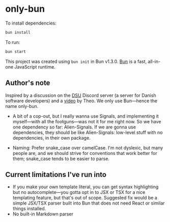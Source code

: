 # only-bun

To install dependencies:

```bash
bun install
```

To run:

```bash
bun start
```

This project was created using `bun init` in Bun v1.3.0. [Bun](https://bun.com) is a fast, all-in-one JavaScript runtime.

## Author's note

Inspired by a discussion on the [DSU](https://discord.gg/BGJxKWZQtk) Discord server (a server for Danish software developers) and a [video](https://youtu.be/dSIgEJSi0rY) by Theo.
We only use Bun—hence the name only-bun.
* A bit of a cop-out, but I really wanna use Signals, and implementing it myself—with all the footguns—was not it for me right now. So we have one dependency so far: Alien-Signals.
If we are gonna use dependencies, they should be like Alien-Signals: low-level stuff with no dependencies, in their own package.

* Naming: Prefer snake_case over camelCase. I'm not dyslexic, but many people are, and we should strive for conventions that work better for them; snake_case tends to be easier to parse.

## Current limitations I've run into

* If you make your own template literal, you can get syntax highlighting but no autocomplete—you gotta opt in to JSX or TSX for a nice templating feature, but that's out of scope.
Suggested fix would be a simple JSX/TSX parser built into Bun that does not need React or similar things installed.
* No built-in Markdown parser
